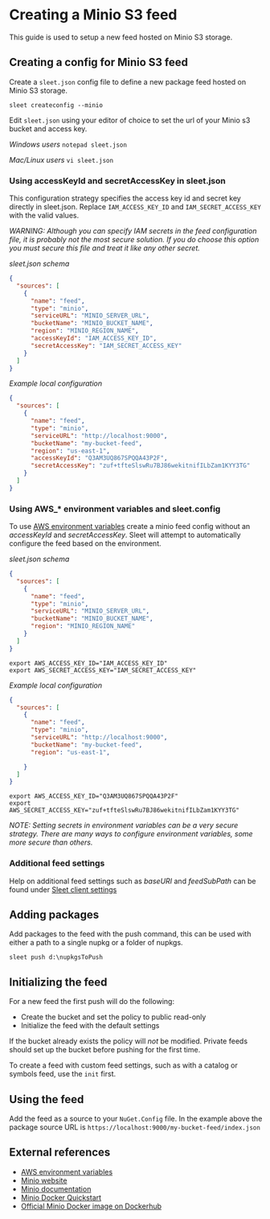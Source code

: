# Creating a Minio S3 feed

This guide is used to setup a new feed hosted on Minio S3 storage.

## Creating a config for Minio S3 feed

Create a `sleet.json` config file to define a new package feed hosted on Minio S3 storage.

``sleet createconfig --minio``

Edit `sleet.json` using your editor of choice to set the url of your Minio s3 bucket and access key.

*Windows users*
``notepad sleet.json``

*Mac/Linux users*
``vi sleet.json``

### Using accessKeyId and secretAccessKey in sleet.json
This configuration strategy specifies the access key id and secret key directly in sleet.json. Replace `IAM_ACCESS_KEY_ID` and `IAM_SECRET_ACCESS_KEY` with the valid values.

*WARNING: Although you can specify IAM secrets in the feed configuration file, it is probably not the most secure solution. If you do choose this option you must secure this file and treat it like any other secret.*

*sleet.json schema*
```json
{
  "sources": [
    {
      "name": "feed",
      "type": "minio",
      "serviceURL": "MINIO_SERVER_URL",
      "bucketName": "MINIO_BUCKET_NAME",
      "region": "MINIO_REGION_NAME",
      "accessKeyId": "IAM_ACCESS_KEY_ID",
      "secretAccessKey": "IAM_SECRET_ACCESS_KEY"
    }
  ]
}
```

*Example local configuration*
```json
{
  "sources": [
    {
      "name": "feed",
      "type": "minio",
      "serviceURL": "http://localhost:9000",
      "bucketName": "my-bucket-feed",
      "region": "us-east-1",
      "accessKeyId": "Q3AM3UQ867SPQQA43P2F",
      "secretAccessKey": "zuf+tfteSlswRu7BJ86wekitnifILbZam1KYY3TG"
    }
  ]
}
```

### Using AWS_* environment variables and sleet.config
To use [AWS environment variables](https://docs.aws.amazon.com/cli/latest/userguide/cli-configure-envvars.html) create a minio feed config without an *accessKeyId* and *secretAccessKey*. Sleet will attempt to automatically configure the feed based on the environment.

*sleet.json schema*
```json
{
  "sources": [
    {
      "name": "feed",
      "type": "minio",
      "serviceURL": "MINIO_SERVER_URL",
      "bucketName": "MINIO_BUCKET_NAME",
      "region": "MINIO_REGION_NAME"
    }
  ]
}
```

```terminal
export AWS_ACCESS_KEY_ID="IAM_ACCESS_KEY_ID"
export AWS_SECRET_ACCESS_KEY="IAM_SECRET_ACCESS_KEY"
```

*Example local configuration*
```json
{
  "sources": [
    {
      "name": "feed",
      "type": "minio",
      "serviceURL": "http://localhost:9000",
      "bucketName": "my-bucket-feed",
      "region": "us-east-1",

    }
  ]
}
```

```terminal
export AWS_ACCESS_KEY_ID="Q3AM3UQ867SPQQA43P2F"
export AWS_SECRET_ACCESS_KEY="zuf+tfteSlswRu7BJ86wekitnifILbZam1KYY3TG"
```

*NOTE: Setting secrets in environment variables can be a very secure strategy. There are many ways to configure environment variables, some more secure than others.*


### Additional feed settings

Help on additional feed settings such as *baseURI* and *feedSubPath* can be found under [Sleet client settings](client-settings.md)

## Adding packages

Add packages to the feed with the push command, this can be used with either a path to a single nupkg or a folder of nupkgs.

``sleet push d:\nupkgsToPush``

## Initializing the feed

For a new feed the first push will do the following:

* Create the bucket and set the policy to public read-only
* Initialize the feed with the default settings

If the bucket already exists the policy will *not* be modified. Private feeds should set up the bucket before pushing for the first time.

To create a feed with custom feed settings, such as with a catalog or symbols feed, use the `init` first.

## Using the feed

Add the feed as a source to your `NuGet.Config` file. In the example above the package source URL is ``https://localhost:9000/my-bucket-feed/index.json``

## External references
* [AWS environment variables](https://docs.aws.amazon.com/cli/latest/userguide/cli-configure-envvars.html)
* [Minio website](https://min.io/)
* [Minio documentation](https://docs.min.io/)
* [Minio Docker Quickstart](https://docs.min.io/docs/minio-docker-quickstart-guide.html)
* [Official Minio Docker image on Dockerhub](https://hub.docker.com/r/minio/minio)